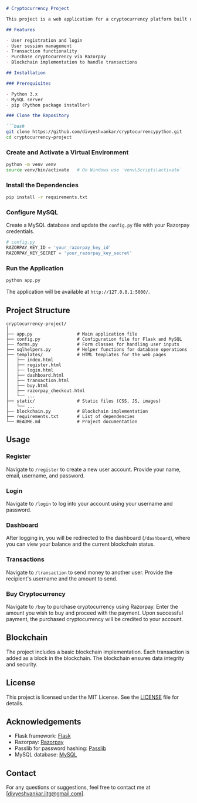 ```markdown
# Cryptocurrency Project

This project is a web application for a cryptocurrency platform built using Flask. It allows users to register, login, view their balance, and perform transactions. Additionally, users can buy the platform's cryptocurrency using Razorpay for payment processing.

## Features

- User registration and login
- User session management
- Transaction functionality
- Purchase cryptocurrency via Razorpay
- Blockchain implementation to handle transactions

## Installation

### Prerequisites

- Python 3.x
- MySQL server
- pip (Python package installer)

### Clone the Repository

```bash
git clone https://github.com/divyeshvankar/cryptocurrencypython.git
cd cryptocurrency-project
```

### Create and Activate a Virtual Environment

```bash
python -m venv venv
source venv/bin/activate   # On Windows use `venv\Scripts\activate`
```

### Install the Dependencies

```bash
pip install -r requirements.txt
```

### Configure MySQL

Create a MySQL database and update the `config.py` file with your Razorpay credentials.

```python
# config.py
RAZORPAY_KEY_ID = 'your_razorpay_key_id'
RAZORPAY_KEY_SECRET = 'your_razorpay_key_secret'
```

### Run the Application

```bash
python app.py
```

The application will be available at `http://127.0.0.1:5000/`.

## Project Structure

```
cryptocurrency-project/
│
├── app.py                 # Main application file
├── config.py              # Configuration file for Flask and MySQL
├── forms.py               # Form classes for handling user inputs
├── sqlhelpers.py          # Helper functions for database operations
├── templates/             # HTML templates for the web pages
│   ├── index.html
│   ├── register.html
│   ├── login.html
│   ├── dashboard.html
│   ├── transaction.html
│   ├── buy.html
│   ├── razorpay_checkout.html
│   └── ...
├── static/                # Static files (CSS, JS, images)
│   └── ...
├── blockchain.py          # Blockchain implementation
├── requirements.txt       # List of dependencies
└── README.md              # Project documentation
```

## Usage

### Register

Navigate to `/register` to create a new user account. Provide your name, email, username, and password.

### Login

Navigate to `/login` to log into your account using your username and password.

### Dashboard

After logging in, you will be redirected to the dashboard (`/dashboard`), where you can view your balance and the current blockchain status.

### Transactions

Navigate to `/transaction` to send money to another user. Provide the recipient's username and the amount to send.

### Buy Cryptocurrency

Navigate to `/buy` to purchase cryptocurrency using Razorpay. Enter the amount you wish to buy and proceed with the payment. Upon successful payment, the purchased cryptocurrency will be credited to your account.

## Blockchain

The project includes a basic blockchain implementation. Each transaction is added as a block in the blockchain. The blockchain ensures data integrity and security.

## License

This project is licensed under the MIT License. See the [LICENSE](LICENSE) file for details.

## Acknowledgements

- Flask framework: [Flask](https://flask.palletsprojects.com/)
- Razorpay: [Razorpay](https://razorpay.com/)
- Passlib for password hashing: [Passlib](https://passlib.readthedocs.io/)
- MySQL database: [MySQL](https://www.mysql.com/)

## Contact

For any questions or suggestions, feel free to contact me at [divyeshvankar.iitg@gmail.com].

